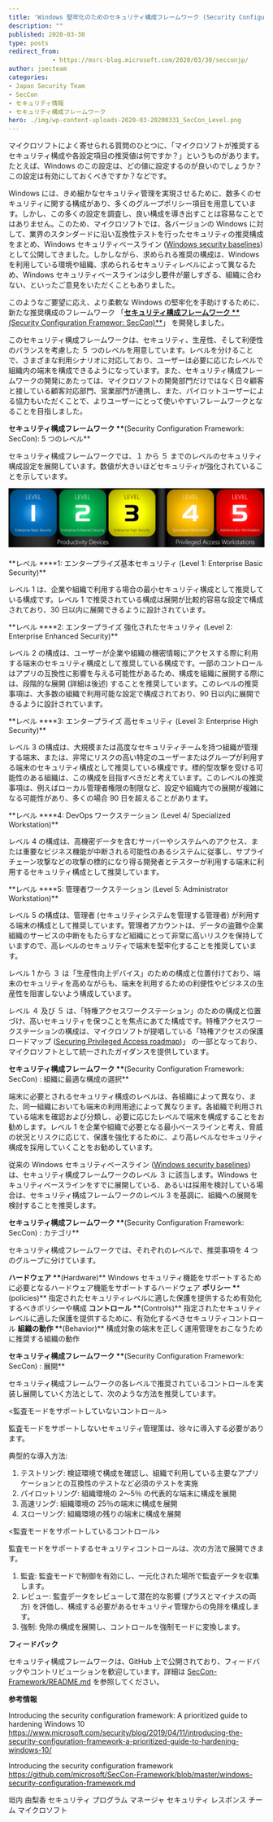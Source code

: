```yaml
---
title: 'Windows 堅牢化のためのセキュリティ構成フレームワーク (Security Configuration Framework: SecCon)'
description: ""
published: 2020-03-30
type: posts
redirect_from:
            - https://msrc-blog.microsoft.com/2020/03/30/secconjp/
author: jsecteam
categories:
- Japan Security Team
- SecCon
- セキュリティ情報
- セキュリティ構成フレームワーク
hero: ./img/wp-content-uploads-2020-03-20200331_SecCon_Level.png
---
```

マイクロソフトによく寄せられる質問のひとつに、「マイクロソフトが推奨するセキュリティ構成や各設定項目の推奨値は何ですか？」というものがあります。たとえば、Windows のこの設定は、どの値に設定するのが良いのでしょうか？この設定は有効にしておくべきですか？などです。

Windows には、きめ細かなセキュリティ管理を実現させるために、数多くのセキュリティに関する構成があり、多くのグループポリシー項目を用意しています。しかし、この多くの設定を調査し、良い構成を導き出すことは容易なことではありません。このため、マイクロソフトでは、各バージョンの Windows に対して、業界のスタンダードに沿い互換性テストを行ったセキュリティの推奨構成をまとめ、Windows セキュリティベースライン ([Windows security baselines](https://docs.microsoft.com/windows/security/threat-protection/windows-security-baselines)) として公開してきました。しかしながら、求められる推奨の構成は、Windows を利用している環境や組織、求められるセキュリティレベルによって異なるため、Windows セキュリティベースラインは少し要件が厳しすぎる、組織に合わない、といったご意見をいただくこともありました。

このようなご要望に応え、より柔軟な Windows の堅牢化を手助けするために、新たな推奨構成のフレームワーク 「[**セキュリティ構成フレームワーク \*\***(Security Configuration Framewor: SecCon)\*\*](https://github.com/microsoft/SecCon-Framework/blob/master/windows-security-configuration-framework.md)」 を開発しました。

このセキュリティ構成フレームワークは、セキュリティ、生産性、そして利便性のバランスを考慮した ５ つのレベルを用意しています。レベルを分けることで、さまざまな利用シナリオに対応しており、ユーザーは必要に応じたレベルで組織内の端末を構成できるようになっています。また、セキュリティ構成フレームワークの開発にあたっては、マイクロソフトの開発部門だけではなく日々顧客と接している顧客対応部門、営業部門が連携し、また、パイロットユーザーによる協力もいただくことで、よりユーザーにとって使いやすいフレームワークとなることを目指しました。

**セキュリティ構成フレームワーク \*\***(Security Configuration Framework: SecCon): 5 つのレベル\*\*

セキュリティ構成フレームワークでは、１ から ５ までのレベルのセキュリティ構成設定を展開しています。数値が大きいほどセキュリティが強化されていることを示しています。

![](./img/wp-content-uploads-2020-03-20200331_SecCon_Level.png)

**レベル \*\***1: エンタープライズ基本セキュリティ (Level 1: Enterprise Basic Security)\*\*

レベル 1 は、企業や組織で利用する場合の最小セキュリティ構成として推奨している構成です。レベル 1 で推奨されている構成は展開が比較的容易な設定で構成されており、30 日以内に展開できるように設計されています。

**レベル \*\***2: エンタープライズ 強化されたセキュリティ (Level 2: Enterprise Enhanced Security)\*\*

レベル 2 の構成は、ユーザーが企業や組織の機密情報にアクセスする際に利用する端末のセキュリティ構成として推奨している構成です。一部のコントロールはアプリの互換性に影響を与える可能性があるため、構成を組織に展開する際には、段階的な展開 (詳細は後述) することを推奨しています。このレベルの推奨事項は、大多数の組織で利用可能な設定で構成されており、90 日以内に展開できるように設計されています。

**レベル \*\***3: エンタープライズ 高セキュリティ (Level 3: Enterprise High Security)\*\*

レベル 3 の構成は、大規模または高度なセキュリティチームを持つ組織が管理する端末、または、非常にリスクの高い特定のユーザーまたはグループが利用する端末のセキュリティ構成として推奨している構成です。標的型攻撃を受ける可能性のある組織は、この構成を目指すべきだと考えています。このレベルの推奨事項は、例えばローカル管理者権限の制限など、設定や組織内での展開が複雑になる可能性があり、多くの場合 90 日を超えることがあります。

**レベル \*\***4: DevOps ワークステーション (Level 4/ Specialized Workstation)\*\*

レベル 4 の構成は、高機密データを含むサーバーやシステムへのアクセス、または重要なビジネス機能が中断される可能性のあるシステムに従事し、サプライチェーン攻撃などの攻撃の標的になり得る開発者とテスターが利用する端末に利用するセキュリティ構成として推奨しています。

**レベル \*\***5: 管理者ワークステーション (Level 5: Administrator Workstation)\*\*

レベル 5 の構成は、管理者 (セキュリティシステムを管理する管理者) が利用する端末の構成として推奨しています。管理者アカウントは、データの盗難や企業組織のサービスの中断をもたらすなど組織にとって非常に高いリスクを保持していますので、高レベルのセキュリティで端末を堅牢化することを推奨しています。

レベル 1 から ３ は「生産性向上デバイス」のための構成と位置付けており、端末のセキュリティを高めながらも、端末を利用するための利便性やビジネスの生産性を阻害しないよう構成しています。

レベル ４ 及び ５ は、「特権アクセスワークステーション」のための構成と位置づけ、高いセキュリティを保つことを焦点にあてた構成です。特権アクセスワークステーションの構成は、マイクロソフトが提唱している「特権アクセスの保護ロードマップ ([Securing Privileged Access roadmap](https://aka.ms/privsec))」 の一部となっており、マイクロソフトとして統一されたガイダンスを提供しています。

**セキュリティ構成フレームワーク \*\***(Security Configuration Framework: SecCon) : 組織に最適な構成の選択\*\*

端末に必要とされるセキュリティ構成のレベルは、各組織によって異なり、また、同一組織においても端末の利用用途によって異なります。各組織で利用されている端末を確認および分類し、必要に応じたレベルで端末を構成することをお勧めします。レベル 1 を企業や組織で必要となる最小ベースラインと考え、脅威の状況とリスクに応じて、保護を強化するために、より高レベルなセキュリティ構成を採用していくことをお勧めしています。

従来の Windows セキュリティベースライン ([Windows security baselines](https://docs.microsoft.com/windows/security/threat-protection/windows-security-baselines)) は、セキュリティ構成フレームワークのレベル ３ に該当します。Windows セキュリティベースラインをすでに展開している、あるいは採用を検討している場合は、セキュリティ構成フレームワークのレベル 3 を基調に、組織への展開を検討することを推奨します。

**セキュリティ構成フレームワーク \*\***(Security Configuration Framework: SecCon) : カテゴリ\*\*

セキュリティ構成フレームワークでは、それぞれのレベルで、推奨事項を 4 つのグループに分けています。

**ハードウェア \*\***(Hardware)** Windows セキュリティ機能をサポートするために必要となるハードウェア機能をサポートするハードウェア **ポリシー \***\*(policies)** 指定されたセキュリティレベルに適した保護を提供するため有効化するべきポリシーや構成 **コントロール \*\***(Controls)** 指定されたセキュリティレベルに適した保護を提供するために、有効化するべきセキュリティコントロール **組織の動作 \***\*(Behavior)** 構成対象の端末を正しく運用管理をおこなうために推奨する組織の動作

**セキュリティ構成フレームワーク \*\***(Security Configuration Framework: SecCon) : 展開\*\*

セキュリティ構成フレームワークの各レベルで推奨されているコントロールを実装し展開していく方法として、次のような方法を推奨しています。

&lt;監査モードをサポートしていないコントロール>

監査モードをサポートしないセキュリティ管理策は、徐々に導入する必要があります。

典型的な導入方法:

1. テストリング: 検証環境で構成を確認し、組織で利用している主要なアプリケーションとの互換性のテストなど必須のテストを実施
2. パイロットリング: 組織環境の 2〜5％ の代表的な端末に構成を展開
3. 高速リング: 組織環境の 25％の端末に構成を展開
4. スローリング: 組織環境の残りの端末に構成を展開

&lt;監査モードをサポートしているコントロール>

監査モードをサポートするセキュリティコントロールは、次の方法で展開できます。

1. 監査: 監査モードで制御を有効にし、一元化された場所で監査データを収集します。
2. レビュー: 監査データをレビューして潜在的な影響 (プラスとマイナスの両方) を評価し、構成する必要があるセキュリティ管理からの免除を構成します。
3. 強制: 免除の構成を展開し、コントロールを強制モードに変換します。

**フィードバック**

セキュリティ構成フレームワークは、GitHub 上で公開されており、フィードバックやコントリビューションを歓迎しています。詳細は [SecCon-Framework/README.md](https://github.com/microsoft/SecCon-Framework/blob/master/README.md) を参照してください。

**参考情報**

Introducing the security configuration framework: A prioritized guide to hardening Windows 10 <https://www.microsoft.com/security/blog/2019/04/11/introducing-the-security-configuration-framework-a-prioritized-guide-to-hardening-windows-10/>

Introducing the security configuration framework <https://github.com/microsoft/SecCon-Framework/blob/master/windows-security-configuration-framework.md>

垣内 由梨香 セキュリティ プログラム マネージャ セキュリティ レスポンス チーム マイクロソフト
